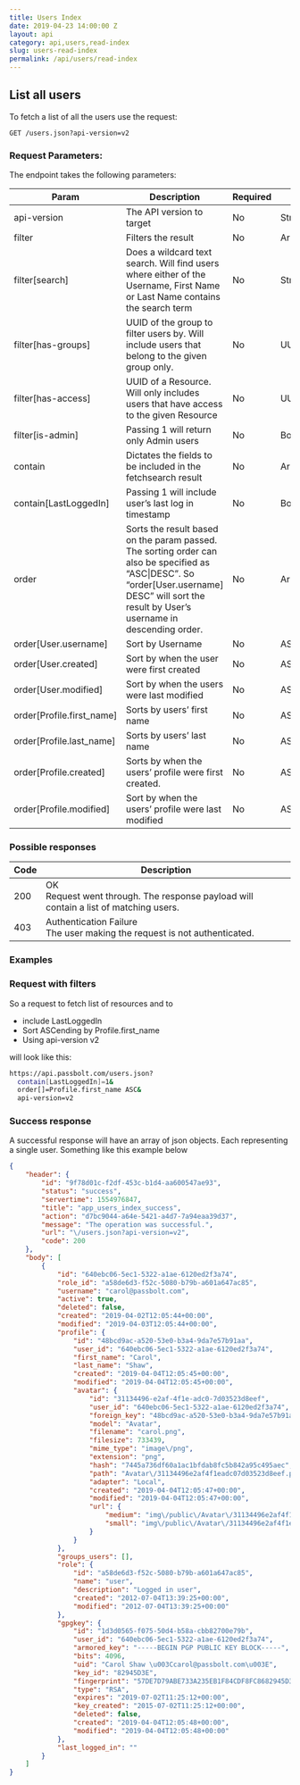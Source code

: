 ```yaml
---
title: Users Index
date: 2019-04-23 14:00:00 Z
layout: api
category: api,users,read-index
slug: users-read-index
permalink: /api/users/read-index
---
```


## List all users

To fetch a list of all the users use the request:

```
GET /users.json?api-version=v2
```

### Request Parameters:

The endpoint takes the following parameters:

<table class="table-parameters">
<thead>
  <tr>
   <th>Param
   </th>
   <th>Description
   </th>
   <th>Required
   </th>
   <th>Type
   </th>
  </tr>
</thead>
<tbody>
  <tr>
   <td>api-version
   </td>
   <td>The API version to target
   </td>
   <td>No
   </td>
   <td>String
   </td>
  </tr>
  <tr>
   <td>filter
   </td>
   <td>Filters the result
   </td>
   <td>No
   </td>
   <td>Array
   </td>
  </tr>
  <tr>
   <td>filter[search]
   </td>
   <td>Does a wildcard text search. Will find users where either of the Username, First Name or Last Name contains the search term
   </td>
   <td>No
   </td>
   <td>String
   </td>
  </tr>
  <tr>
   <td>filter[has-groups]
   </td>
   <td>UUID of the group to filter users by. Will include users that belong to the given group only.
   </td>
   <td>No
   </td>
   <td>UUID
   </td>
  </tr>
  <tr>
   <td>filter[has-access]
   </td>
   <td>UUID of a Resource. Will only includes users that have access to the given Resource
   </td>
   <td>No
   </td>
   <td>UUID
   </td>
  </tr>
  <tr>
   <td>filter[is-admin]
   </td>
   <td>Passing 1 will return only Admin users
   </td>
   <td>No
   </td>
   <td>Boolean(1/0)
   </td>
  </tr>
  <tr>
   <td>contain
   </td>
   <td>Dictates the fields to be included in the fetchsearch result
   </td>
   <td>No
   </td>
   <td>Array
   </td>
  </tr>
  <tr>
   <td>contain[LastLoggedIn]
   </td>
   <td>Passing 1 will include user’s last log in timestamp
   </td>
   <td>No
   </td>
   <td>Boolean
   </td>
  </tr>
  <tr>
   <td>order
   </td>
   <td>Sorts the result based on the param passed. The sorting order can also be specified as “ASC|DESC”. So “order[User.username] DESC” will sort the result by User’s username in descending order.
   </td>
   <td>No 
   </td>
   <td>Array
   </td>
  </tr>
  <tr>
   <td>order[User.username]
   </td>
   <td>Sort by Username
   </td>
   <td>No
   </td>
   <td>ASC|DESC
   </td>
  </tr>
  <tr>
   <td>order[User.created]
   </td>
   <td>Sort by when the user were first created
   </td>
   <td>No
   </td>
   <td>ASC|DESC
   </td>
  </tr>
  <tr>
   <td>order[User.modified]
   </td>
   <td>Sort by when the users were last modified
   </td>
   <td>No
   </td>
   <td>ASC|DESC
   </td>
  </tr>
  <tr>
   <td>order[Profile.first_name]
   </td>
   <td>Sorts by users’ first name
   </td>
   <td>No
   </td>
   <td>ASC|DESC
   </td>
  </tr>
  <tr>
   <td>order[Profile.last_name]
   </td>
   <td>Sorts by users’ last name
   </td>
   <td>No
   </td>
   <td>ASC|DESC
   </td>
  </tr>
  <tr>
   <td>order[Profile.created]
   </td>
   <td>Sorts by when the users’ profile were first created.
   </td>
   <td>No
   </td>
   <td>ASC|DESC
   </td>
  </tr>
  <tr>
   <td>order[Profile.modified]
   </td>
   <td>Sort by when the users’ profile were last modified
   </td>
   <td>No
   </td>
   <td>ASC|DESC
   </td>
  </tr>
  </tbody>
</table>

### Possible responses

<table class="table-parameters">
<thead>
  <tr>
   <th>Code
   </th>
   <th>Description
   </th>
  </tr>
</thead>
<tbody>
  <tr>
   <td>200
   </td>
   <td>OK<br/>
Request went through. The response payload will contain a list of matching users.
   </td>
  </tr>
  <tr>
   <td>403
   </td>
   <td>Authentication Failure<br/>
The user making the request is not authenticated.
   </td>
  </tr>
  </tbody>
</table>

### Examples
### Request with filters
So a request to fetch list of resources and to 
*   include LastLoggedIn
*   Sort ASCending by Profile.first_name
*   Using api-version v2

will look like this:

```bash
https://api.passbolt.com/users.json?
  contain[LastLoggedIn]=1&
  order[]=Profile.first_name ASC&
  api-version=v2
```

### Success response
A successful response will have an array of json objects. Each representing a single user. Something like this example below

```json
{
    "header": {
        "id": "9f78d01c-f2df-453c-b1d4-aa600547ae93",
        "status": "success",
        "servertime": 1554976847,
        "title": "app_users_index_success",
        "action": "d7bc9044-a64e-5421-a4d7-7a94eaa39d37",
        "message": "The operation was successful.",
        "url": "\/users.json?api-version=v2",
        "code": 200
    },
    "body": [
        {
            "id": "640ebc06-5ec1-5322-a1ae-6120ed2f3a74",
            "role_id": "a58de6d3-f52c-5080-b79b-a601a647ac85",
            "username": "carol@passbolt.com",
            "active": true,
            "deleted": false,
            "created": "2019-04-02T12:05:44+00:00",
            "modified": "2019-04-03T12:05:44+00:00",
            "profile": {
                "id": "48bcd9ac-a520-53e0-b3a4-9da7e57b91aa",
                "user_id": "640ebc06-5ec1-5322-a1ae-6120ed2f3a74",
                "first_name": "Carol",
                "last_name": "Shaw",
                "created": "2019-04-04T12:05:45+00:00",
                "modified": "2019-04-04T12:05:45+00:00",
                "avatar": {
                    "id": "31134496-e2af-4f1e-adc0-7d03523d8eef",
                    "user_id": "640ebc06-5ec1-5322-a1ae-6120ed2f3a74",
                    "foreign_key": "48bcd9ac-a520-53e0-b3a4-9da7e57b91aa",
                    "model": "Avatar",
                    "filename": "carol.png",
                    "filesize": 733439,
                    "mime_type": "image\/png",
                    "extension": "png",
                    "hash": "7445a736df60a1ac1bfdab8fc5b842a95c495aec",
                    "path": "Avatar\/31134496e2af4f1eadc07d03523d8eef.png",
                    "adapter": "Local",
                    "created": "2019-04-04T12:05:47+00:00",
                    "modified": "2019-04-04T12:05:47+00:00",
                    "url": {
                        "medium": "img\/public\/Avatar\/31134496e2af4f1eadc07d03523d8eef.a99472d5.png",
                        "small": "img\/public\/Avatar\/31134496e2af4f1eadc07d03523d8eef.65a0ba70.png"
                    }
                }
            },
            "groups_users": [],
            "role": {
                "id": "a58de6d3-f52c-5080-b79b-a601a647ac85",
                "name": "user",
                "description": "Logged in user",
                "created": "2012-07-04T13:39:25+00:00",
                "modified": "2012-07-04T13:39:25+00:00"
            },
            "gpgkey": {
                "id": "1d3d0565-f075-50d4-b58a-cbb82700e79b",
                "user_id": "640ebc06-5ec1-5322-a1ae-6120ed2f3a74",
                "armored_key": "-----BEGIN PGP PUBLIC KEY BLOCK-----",
                "bits": 4096,
                "uid": "Carol Shaw \u003Ccarol@passbolt.com\u003E",
                "key_id": "82945D3E",
                "fingerprint": "57DE7D79ABE733A235EB1F84CDF8FC8682945D3E",
                "type": "RSA",
                "expires": "2019-07-02T11:25:12+00:00",
                "key_created": "2015-07-02T11:25:12+00:00",
                "deleted": false,
                "created": "2019-04-04T12:05:48+00:00",
                "modified": "2019-04-04T12:05:48+00:00"
            },
            "last_logged_in": ""
        }
    ]
}
```
